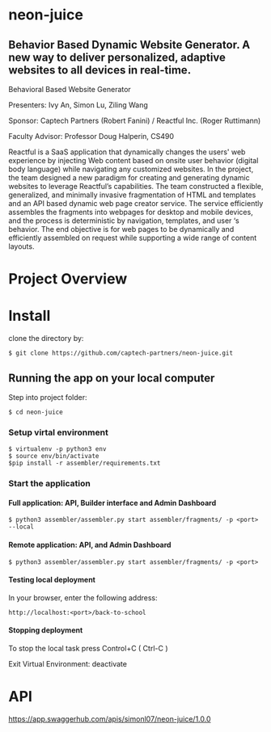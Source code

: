 # neon-juice
## Behavior Based Dynamic Website Generator. A new way to deliver personalized, adaptive websites to all devices in real-time.

Behavioral Based Website Generator

Presenters: Ivy An, Simon Lu, Ziling Wang

Sponsor: Captech Partners (Robert Fanini) / Reactful Inc. (Roger Ruttimann)

Faculty Advisor: Professor Doug Halperin, CS490
 
Reactful is a SaaS application that dynamically changes the users' web experience by injecting Web content based on onsite user behavior (digital body language) while navigating any customized websites. In the project, the team designed a new paradigm for creating and generating dynamic websites to leverage Reactful’s capabilities. The team constructed a flexible, generalized, and minimally invasive fragmentation of HTML and templates and an API based dynamic web page creator service. The service efficiently assembles the fragments into webpages for desktop and mobile devices, and the process is deterministic by navigation, templates, and user ‘s behavior. The end objective is for web pages to be dynamically and efficiently assembled on request while supporting a wide range of content layouts.

# Project Overview
# Install

clone the directory by:
```
$ git clone https://github.com/captech-partners/neon-juice.git
```

## Running the app on your local computer
Step into project folder:
```
$ cd neon-juice
```
### Setup virtal environment
```
$ virtualenv -p python3 env
$ source env/bin/activate
$pip install -r assembler/requirements.txt
```

### Start the application
#### Full application: API, Builder interface and Admin Dashboard
```
$ python3 assembler/assembler.py start assembler/fragments/ -p <port> --local
```

#### Remote application: API, and Admin Dashboard
```
$ python3 assembler/assembler.py start assembler/fragments/ -p <port>
```

#### Testing local deployment
In your browser, enter the following address:

`
http://localhost:<port>/back-to-school
`

#### Stopping deployment
To stop the local task press Control+C ( Ctrl-C )

Exit Virtual Environment: deactivate

# API
https://app.swaggerhub.com/apis/simonl07/neon-juice/1.0.0
